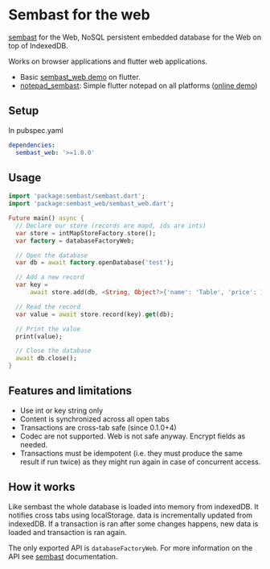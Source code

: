 # Sembast for the web

[sembast](https://pub.dev/packages/sembast) for the Web, NoSQL persistent embedded database for the Web on top of IndexedDB.

Works on browser applications and flutter web applications. 

* Basic [sembast_web demo](https://github.com/alextekartik/flutter_app_example/tree/master/demosembast) on flutter.
* [notepad_sembast](https://github.com/alextekartik/flutter_app_example/tree/master/notepad_sembast): Simple flutter notepad on all platforms
  ([online demo](https://alextekartik.github.io/flutter_app_example/notepad_sembast/))

## Setup

In pubspec.yaml

```yaml
dependencies:
  sembast_web: '>=1.0.0'
```

## Usage

```dart
import 'package:sembast/sembast.dart';
import 'package:sembast_web/sembast_web.dart';

Future main() async {
  // Declare our store (records are mapd, ids are ints)
  var store = intMapStoreFactory.store();
  var factory = databaseFactoryWeb;

  // Open the database
  var db = await factory.openDatabase('test');

  // Add a new record
  var key =
      await store.add(db, <String, Object?>{'name': 'Table', 'price': 15});

  // Read the record
  var value = await store.record(key).get(db);

  // Print the value
  print(value);

  // Close the database
  await db.close();
}
```

## Features and limitations

* Use int or key string only
* Content is synchronized across all open tabs
* Transactions are cross-tab safe (since 0.1.0+4)
* Codec are not supported. Web is not safe anyway. Encrypt fields as needed.
* Transactions must be idempotent (i.e. they must produce the same result if run twice) as they might run again in case of concurrent access.

## How it works

Like sembast the whole database is loaded into memory from indexedDB. It notifies cross tabs
using localStorage. data is incrementally updated from indexedDB. If a transaction is ran after
some changes happens, new data is loaded and transaction is ran again.

The only exported API is `databaseFactoryWeb`. For more information on the API see [sembast](https://pub.dev/packages/sembast) documentation.
